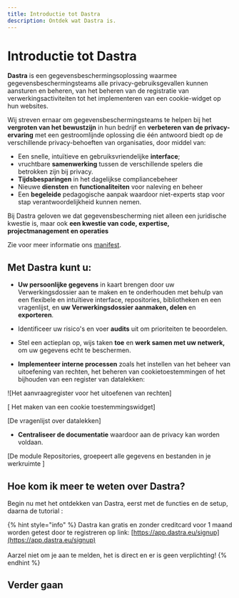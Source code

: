 ```yaml
---
title: Introductie tot Dastra
description: Ontdek wat Dastra is.
---
```


# Introductie tot Dastra

**Dastra** is een gegevensbeschermingsoplossing waarmee gegevensbeschermingsteams alle privacy-gebruiksgevallen kunnen aansturen en beheren, van het beheren van de registratie van verwerkingsactiviteiten tot het implementeren van een cookie-widget op hun websites.

Wij streven ernaar om gegevensbeschermingsteams te helpen bij het **vergroten van het bewustzijn** in hun bedrijf en **verbeteren van de privacy-ervaring** met een gestroomlijnde oplossing die één antwoord biedt op de verschillende privacy-behoeften van organisaties, door middel van:

* Een snelle, intuïtieve en gebruiksvriendelijke **interface**;
* vruchtbare **samenwerking** tussen de verschillende spelers die betrokken zijn bij privacy.
* **Tijdsbesparingen** in het dagelijkse compliancebeheer
* Nieuwe **diensten** en **functionaliteiten** voor naleving en beheer
* Een **begeleide** pedagogische aanpak waardoor niet-experts stap voor stap verantwoordelijkheid kunnen nemen.

Bij Dastra geloven we dat gegevensbescherming niet alleen een juridische kwestie is, maar ook **een kwestie van code, expertise, projectmanagement en operaties**&#x20;

Zie voor meer informatie ons [manifest](https://www.dastra.eu/en/mission).

## Met Dastra kunt u:

* **Uw persoonlijke gegevens** in kaart brengen door uw Verwerkingsdossier aan te maken en te onderhouden met behulp van een flexibele en intuïtieve interface, repositories, bibliotheken en een vragenlijst, en **uw Verwerkingsdossier aanmaken, delen** en **exporteren**.



* Identificeer uw risico's en voer **audits** uit om prioriteiten te beoordelen.



* Stel een actieplan op, wijs taken **toe** en **werk samen met uw netwerk,** om uw gegevens echt te beschermen.



* **Implementeer interne processen** zoals het instellen van het beheer van uitoefening van rechten, het beheren van cookietoestemmingen of het bijhouden van een register van datalekken:

![Het aanvraagregister voor het uitoefenen van rechten]

[ Het maken van een cookie toestemmingswidget]

[De vragenlijst over datalekken]

* **Centraliseer de documentatie** waardoor aan de privacy kan worden voldaan.

[De module Repositories, groepeert alle gegevens en bestanden in je werkruimte ]

## Hoe kom ik meer te weten over Dastra?

Begin nu met het ontdekken van Dastra, eerst met de functies en de setup, daarna de tutorial :


{% hint style="info" %}
Dastra kan gratis en zonder creditcard voor 1 maand worden getest door te registreren op link: [https://app.dastra.eu/signup](https://app.dastra.eu/signup) \
\
Aarzel niet om je aan te melden, het is direct en er is geen verplichting!
{% endhint %}

## Verder gaan

